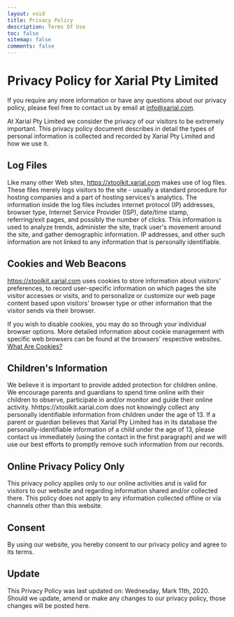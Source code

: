 ```yaml
---
layout: void
title: Privacy Policy
description: Terms Of Use
toc: false
sitemap: false
comments: false
---
```

# Privacy Policy for Xarial Pty Limited
If you require any more information or have any questions about our privacy policy, please feel free to contact us by email at info@xarial.com.

At Xarial Pty Limited we consider the privacy of our visitors to be extremely important. This privacy policy document describes in detail the types of personal information is collected and recorded by Xarial Pty Limited and how we use it.

## Log Files
Like many other Web sites, https://xtoolkit.xarial.com makes use of log files. These files merely logs visitors to the site - usually a standard procedure for hosting companies and a part of hosting services's analytics. The information inside the log files includes internet protocol (IP) addresses, browser type, Internet Service Provider (ISP), date/time stamp, referring/exit pages, and possibly the number of clicks. This information is used to analyze trends, administer the site, track user's movement around the site, and gather demographic information. IP addresses, and other such information are not linked to any information that is personally identifiable.

## Cookies and Web Beacons
https://xtoolkit.xarial.com uses cookies to store information about visitors' preferences, to record user-specific information on which pages the site visitor accesses or visits, and to personalize or customize our web page content based upon visitors' browser type or other information that the visitor sends via their browser.

If you wish to disable cookies, you may do so through your individual browser options. More detailed information about cookie management with specific web browsers can be found at the browsers' respective websites. [What Are Cookies?](https://simple.wikipedia.org/wiki/HTTP_cookie)

## Children's Information
We believe it is important to provide added protection for children online. We encourage parents and guardians to spend time online with their children to observe, participate in and/or monitor and guide their online activity. hhttps://xtoolkit.xarial.com does not knowingly collect any personally identifiable information from children under the age of 13. If a parent or guardian believes that Xarial Pty Limited has in its database the personally-identifiable information of a child under the age of 13, please contact us immediately (using the contact in the first paragraph) and we will use our best efforts to promptly remove such information from our records.

## Online Privacy Policy Only
This privacy policy applies only to our online activities and is valid for visitors to our website and regarding information shared and/or collected there. This policy does not apply to any information collected offline or via channels other than this website.

## Consent
By using our website, you hereby consent to our privacy policy and agree to its terms.

## Update
This Privacy Policy was last updated on: Wednesday, Mark 11th, 2020.
Should we update, amend or make any changes to our privacy policy, those changes will be posted here.